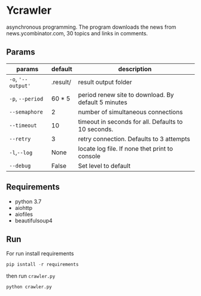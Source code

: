 Ycrawler
========
asynchronous programming. The program downloads the news from news.ycombinator.com, 30 topics and links in comments.

Params
--------
params|default|description
------|-------|-----------
`-o`, `'--output'`|.result/| result output folder 
`-p`, `--period` | 60 * 5| period renew site to download. By default 5 minutes
`--semaphore` | 2 |number of simultaneous connections
`--timeout` |10| timeout in seconds for all. Defaults to 10 seconds.
`--retry` |3| retry connection. Defaults to 3 attempts
`-l`,`--log` | None| locate log file. If none thet print to console
`--debug` | False| Set level to default

Requirements
-----
- python 3.7
- aiohttp
- aiofiles
- beautifulsoup4

Run
---------

For run install requirements
```python
pip isntall -r requirements
```
then run `crawler.py`
```python 
python crawler.py
```

